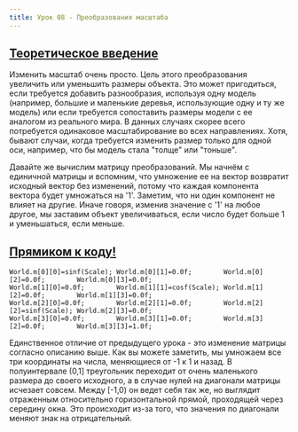 ```yaml
---
title: Урок 08 - Преобразования масштаба
---
```

<a href="http://ogldev.atspace.co.uk/www/tutorial08/tutorial08.html"><h2>Теоретическое введение</h2></a>

<p>Изменить масштаб очень просто. Цель этого преобразования увеличить или уменьшить размеры объекта. Это может пригодиться, если требуется добавить разнообразия, используя одну модель (например, большие и маленькие деревья, использующие одну и ту же модель) или если требуется сопоставить размеры модели с ее аналогом из реального мира. В данных случаях скорее всего потребуется одинаковое масштабирование во всех направлениях. Хотя, бывают случаи, когда требуется изменить размер только для одной оси, например, что бы модель стала "толще" или "тоньше".</p>
<p>Давайте же вычислим матрицу преобразований. Мы начнём с единичной матрицы и вспомним, что умножение ее на вектор возвратит исходный вектор без изменений, потому что каждая компонента вектора будет умножаться на '1'. Заметим, что ни один компонент не влияет на другие. Иначе говоря, изменив значение с '1' на любое другое, мы заставим объект увеличиваться, если число будет больше 1 и уменьшаться, если меньше.</p>
<a href="https://github.com/triplepointfive/ogldev/tree/master/tutorial08"><h2>Прямиком к коду!</h2></a> 

<pre><code>World.m[0][0]=sinf(Scale); World.m[0][1]=0.0f;        World.m[0][2]=0.0f;        World.m[0][3]=0.0f;
World.m[1][0]=0.0f;        World.m[1][1]=cosf(Scale); World.m[1][2]=0.0f;        World.m[1][3]=0.0f;
World.m[2][0]=0.0f;        World.m[2][1]=0.0f;        World.m[2][2]=sinf(Scale); World.m[2][3]=0.0f;
World.m[3][0]=0.0f;        World.m[3][1]=0.0f;        World.m[3][2]=0.0f;        World.m[3][3]=1.0f;</code></pre>

<p>Единственное отличие от предыдущего урока - это изменение матрицы согласно описанию выше. Как вы можете заметить, мы умножаем все три координаты на числа, меняющиеся от -1 к 1 и назад. В полуинтервале (0,1] треугольник переходит от очень маленького размера до своего исходного, а в случае нулей на диагонали матрицы исчезает совсем. Между [-1,0) он ведет себя так же, но выглядит отраженным относительно горизонтальной прямой, проходящей через середину окна. Это происходит из-за того, что значения по диагонали меняют знак на отрицательный.</p>